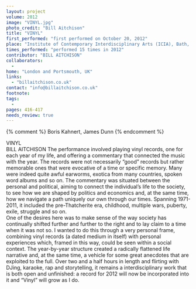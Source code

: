 ```yaml
---
layout: project
volume: 2012
image: "VINYL.jpg"
photo_credit: "Bill Aitchison"
title: "VINYL"
first_performed: "first performed on October 20, 2012"
place: "Institute of Contemporary Interdisciplinary Arts (ICIA), Bath, UK"
times_performed: "performed 15 times in 2012"
contributor: "BILL AITCHISON"
collaborators: 
  - 
home: "London and Portsmouth, UK"
links: 
  - "billaitchison.co.uk"
contact: "info@billaitchison.co.uk"
footnote: 
tags: 
  - 
pages: 416-417
needs_review: true
---
```


{% comment %} 
Boris Kahnert, James Dunn
{% endcomment %}

 VINYL  
 BILL AITCHISON 
 The performance involved playing vinyl records, one for each year of my life, and offering a commentary that connected the music with the year. The records were not necessarily “good” records but rather memorable ones that were evocative of a time or specific memory. Many were indeed quite awful earworms, exotica from many countries, spoken word albums and so on. The commentary was situated between the personal and political, aiming to connect the individual’s life to the society, to see how we are shaped by politics and economics and, at the same time, how we navigate a path uniquely our own through our times. Spanning 1971-2011, it included the pre-Thatcherite era, childhood, multiple wars, puberty, exile, struggle and so on.  
 One of the desires here was to make sense of the way society has continually shifted further and further to the right and to lay claim to a time when it was not so. I wanted to do this through a very personal frame, combining vinyl records (a dated medium in itself) with personal experiences which, framed in this way, could be seen within a social context. The year-by-year structure created a radically flattened life narrative and, at the same time, a vehicle for some great anecdotes that are exploited to the full. Over two and a half hours in length and flirting with DJing, karaoke, rap and storytelling, it remains a interdisciplinary work that is both open and unfinished: a record for 2012 will now be incorporated into it and “Vinyl” will grow as I do.  
